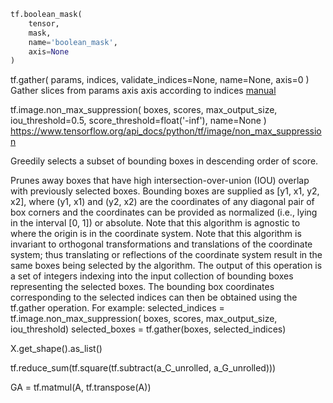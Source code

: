 ```python
tf.boolean_mask(
    tensor,
    mask,
    name='boolean_mask',
    axis=None
)
```


tf.gather(
    params,
    indices,
    validate_indices=None,
    name=None,
    axis=0
)
Gather slices from params axis axis according to indices [manual](https://www.tensorflow.org/api_docs/python/tf/gather)



tf.image.non_max_suppression(
    boxes,
    scores,
    max_output_size,
    iou_threshold=0.5,
    score_threshold=float('-inf'),
    name=None
)
https://www.tensorflow.org/api_docs/python/tf/image/non_max_suppression

Greedily selects a subset of bounding boxes in descending order of score.

Prunes away boxes that have high intersection-over-union (IOU) overlap with previously selected boxes. Bounding boxes are supplied as [y1, x1, y2, x2], where (y1, x1) and (y2, x2) are the coordinates of any diagonal pair of box corners and the coordinates can be provided as normalized (i.e., lying in the interval [0, 1]) or absolute. Note that this algorithm is agnostic to where the origin is in the coordinate system. Note that this algorithm is invariant to orthogonal transformations and translations of the coordinate system; thus translating or reflections of the coordinate system result in the same boxes being selected by the algorithm. The output of this operation is a set of integers indexing into the input collection of bounding boxes representing the selected boxes. The bounding box coordinates corresponding to the selected indices can then be obtained using the tf.gather operation. For example: selected_indices = tf.image.non_max_suppression( boxes, scores, max_output_size, iou_threshold) selected_boxes = tf.gather(boxes, selected_indices)


X.get_shape().as_list()

tf.reduce_sum(tf.square(tf.subtract(a_C_unrolled, a_G_unrolled)))

GA = tf.matmul(A, tf.transpose(A))
